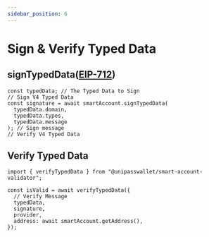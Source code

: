 ```yaml
---
sidebar_position: 6
---
```


# Sign & Verify Typed Data

## signTypedData([EIP-712](https://eips.ethereum.org/EIPS/eip-712))

```tsx
const typedData; // The Typed Data to Sign
// Sign V4 Typed Data
const signature = await smartAccount.signTypedData(
  typedData.domain,
  typedData.types,
  typedData.message
); // Sign message
// Verify V4 Typed Data
```

## Verify Typed Data

```tsx
import { verifyTypedData } from "@unipasswallet/smart-account-validator";

const isValid = await verifyTypedData({
  // Verify Message
  typedData,
  signature,
  provider,
  address: await smartAccount.getAddress(),
});
```
